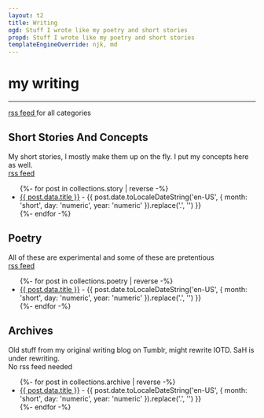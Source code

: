 ```yaml
---
layout: t2
title: Writing
ogd: Stuff I wrote like my poetry and short stories
propd: Stuff I wrote like my poetry and short stories
templateEngineOverride: njk, md
---
```


# my writing
---
[rss feed <i class="ph ph-link"></i>](/_feed/writing_feed.xml) for all categories

## Short Stories And Concepts <i class="ph ph-notebook"></i>
My short stories, I mostly make them up on the fly. I put my concepts here as well.
<br>[rss feed <i class="ph ph-link"></i>](/_feed/story_feed.xml)

<ul>
{%- for post in collections.story | reverse -%}
    <li><a style="font-style: normal;" href="{{ post.url }}">{{ post.data.title }}</a> - <span style=" font-style: normal;">{{ post.date.toLocaleDateString('en-US', { month: 'short', day: 'numeric', year: 'numeric' }).replace('.', '') }}</span></li>
  {%- endfor -%}
</ul>

## Poetry <i class="ph ph-scroll"></i>
All of these are experimental and some of these are pretentious
<br>[rss feed <i class="ph ph-link"></i>](/_feed/poetry_feed.xml)

<ul>
{%- for post in collections.poetry | reverse -%}
     <li><a style="font-style: normal;" href="{{ post.url }}">{{ post.data.title }}</a> - <span style=" font-style: normal;">{{ post.date.toLocaleDateString('en-US', { month: 'short', day: 'numeric', year: 'numeric' }).replace('.', '') }}</span></li>
  {%- endfor -%}
</ul>

## Archives <i class="ph ph-archive"></i>
Old stuff from my original writing blog on Tumblr, might rewrite IOTD. SaH is under rewriting.
<br>No rss feed needed

<ul>
{%- for post in collections.archive | reverse -%}
     <li><a style="font-style: normal;" href="{{ post.url }}">{{ post.data.title }}</a> - <span style=" font-style: normal;">{{ post.date.toLocaleDateString('en-US', { month: 'short', day: 'numeric', year: 'numeric' }).replace('.', '') }}</span></li>
  {%- endfor -%}
</ul>

